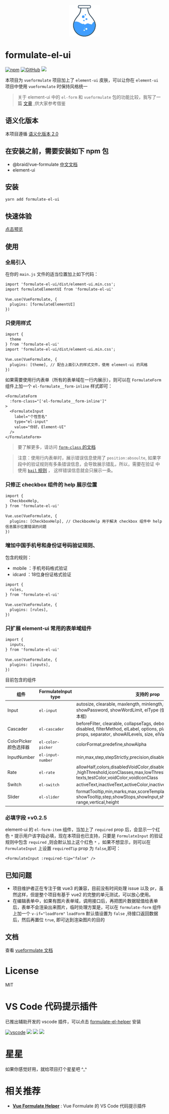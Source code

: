 <p align="center"><img width="100" src="./public/logo.png" alt="VueFormulate"></p>

# formulate-el-ui

<a href="https://www.npmjs.com/package/formulate-el-ui"><img alt="npm" src="https://img.shields.io/npm/v/formulate-el-ui"></a>
<a href="https://github.com/tu6ge/formulate-el-ui"><img alt="GitHub" src="https://img.shields.io/github/license/tu6ge/formulate-el-ui"></a>
![](https://img.shields.io/npm/dm/formulate-el-ui)

本项目为 `vueformulate` 项目加上了 `element-ui` 皮肤，可以让你在 `element-ui` 项目中使用 `vueformulate` 时保持风格统一

> 关于 element-ui 中的 `el-form` 和 `vueformulate` 包的功能比较，我写了一篇 [文章](https://learnku.com/vuejs/t/58162) ,供大家参考借鉴

## 语义化版本

本项目遵循 [语义化版本 2.0](https://semver.org/lang/zh-CN/) 

## 在安装之前，需要安装如下 npm 包

- @braid/vue-formulate [中文文档](https://tu6ge.github.io/vueformulate.com/zh/)
- element-ui

## 安装

```
yarn add formulate-el-ui
```

## 快速体验

[点击预览](https://tu6ge.github.io/formulate-el-ui/) 

## 使用

### 全局引入

在你的 `main.js` 文件的适当位置加上如下代码：
```
import 'formulate-el-ui/dist/element-ui.min.css';
import formulateElementUI from 'formulate-el-ui'

Vue.use(VueFormulate, {
  plugins: [formulateElementUI]
})
```

### 只使用样式

```
import {
  theme
} from 'formulate-el-ui'
import 'formulate-el-ui/dist/element-ui.min.css';

Vue.use(VueFormulate, {
  plugins: [theme], // 配合上面引入的样式文件，使用 element-ui 的风格
})
```

如果需要使用行内表单（所有的表单域在一行内展示），则可以在 `FormulateForm` 组件上加一个 `el-formulate__form-inline` 样式即可：

```
<FormulateForm
  :form-class="['el-formulate__form-inline']"
>
  <FormulateInput
    label="个性签名"
    type="el-input"
    value="你好，Element-UI"
  />
</FormulateForm>
```
> 要了解更多，请访问 [`form-class` 的文档](https://tu6ge.github.io/vueformulate.com/zh/guide/theming/customizing-classes/)

> 注意：使用行内表单时，展示错误信息使用了 `position:absoulte`, 如果字段中的验证规则有多条错误信息，会导致展示错乱，所以，需要在验证
> 中使用 [`bail` 规则](https://tu6ge.github.io/vueformulate.com/zh/guide/validation/#%E5%81%9C%E6%AD%A2%E9%AA%8C%E8%AF%81) ，
> 这样错误信息就会只展示一条。


### 只修正 checkbox 组件的 help 展示位置

```
import {
  CheckboxHelp,
} from 'formulate-el-ui'

Vue.use(VueFormulate, {
  plugins: [CheckboxHelp], // CheckboxHelp 用于解决 checkbox 组件中 help 信息展示位置错误的问题
})
```

### 增加中国手机号和身份证号码验证规则、

包含的规则：
- mobile ：手机号码格式验证
- idcard ：18位身份证格式验证

```
import {
  rules,
} from 'formulate-el-ui'

Vue.use(VueFormulate, {
  plugins: [rules],
})
```

### 只扩展 element-ui 常用的表单域组件

```
import {
  inputs,
} from 'formulate-el-ui'

Vue.use(VueFormulate, {
  plugins: [inputs],
})
```

目前包含的组件

| 组件 | FormulateInput type | 支持的 prop |
|----|----|----|
| Input | `el-input` | autosize, clearable, maxlength, minlength,rows, disabled <br> showPassword, showWordLimit, elType (值为`textarea` 时，是多行文本框) |
| Cascader | `el-cascader` | beforeFilter, clearable, collapseTags, debounce,<br> disabled, filterMethod, elLabel, options, placeholder, popperClass,<br> props, separator, showAllLevels, size, elValue |
| ColorPicker 颜色选择器 | `el-color-picker` | colorFormat,predefine,showAlpha |
| InputNumber | `el-input-number` | min,max,step,stepStrictly,precision,disabled |
| Rate | `el-rate` | allowHalf,colors,disabledVoidColor,disabledVoidIconClass<br>,highThreshold,iconClasses,max,lowThreshold,showScore,showText,<br>texts,testColor,voidColor,voidIconClass |
| Switch | `el-switch` | activeText,inactiveText,activeColor,inactiveColor, disabled |
| Slider | `el-slider` | formatTooltip,min,marks,max,scoreTemplate,<br>showTooltip,step,showStops,showInput,showInputControls,<br>range,vertical,height |

### 必填字段 +v0.2.5

element-ui 的 `el-form-item` 组件，当加上了 `required` prop 后，会显示一个红色 `*` 提示用户该字段必填，现在本项目也已支持，只要是
`FormulateInput` 的验证规则中包含 `required` ,则会默认加上这个红色 `*` ，如果不想显示，则可以在 `FormulateInput` 上设置 `requiredTip` prop 为 `false`,即可：

```
<FormulateInput :required-tip="false" />
```

## 已知问题

- 项目维护者正在专注于做 vue3 的兼容，目前没有时间处理 issue 以及 pr，虽然这样，但是整个项目有基于 vue2 的完整的单元测试，可以放心使用。
- 在编辑表单中，如果有图片表单域，调用接口后，再把图片数据赋值给表单后，表单不会渲染出来图片，临时处理方案是，可以在 `formulate-form` 组件上加一个 `v-if="loadForm"` `loadForm` 默认值设置为 `false` ,待接口返回数据后，然后再置位 `true`, 即可达到渲染图片的目的

## 文档

查看 [vueformulate 文档](https://vueformulatecom-braid.vercel.app/zh)

# License

MIT

# VS Code 代码提示插件

已推出辅助开发的 vscode 插件，可以点击 [formulate-el-helper](https://marketplace.visualstudio.com/items?itemName=tu6ge.formulate-el-helper) 安装

[![vscode](https://vsmarketplacebadge.apphb.com/version-short/tu6ge.formulate-el-helper.svg)](https://marketplace.visualstudio.com/items?itemName=tu6ge.formulate-el-helper)
[![](https://vsmarketplacebadge.apphb.com/installs/tu6ge.formulate-el-helper.svg
)](https://marketplace.visualstudio.com/items?itemName=tu6ge.formulate-el-helper)
[![](https://vsmarketplacebadge.apphb.com/downloads/tu6ge.formulate-el-helper.svg
)](https://marketplace.visualstudio.com/items?itemName=tu6ge.formulate-el-helper)
[![](https://vsmarketplacebadge.apphb.com/rating-star/tu6ge.formulate-el-helper.svg
)](https://marketplace.visualstudio.com/items?itemName=tu6ge.formulate-el-helper)

# 星星

如果你感觉好用，就给项目打个星星吧 ^_^

# 相关推荐

- [**Vue Formulate Helper**](https://marketplace.visualstudio.com/items?itemName=tu6ge.vueformulate-helper) : Vue Formulate 的 VS Code 代码提示插件

